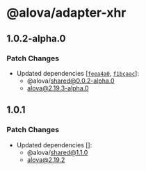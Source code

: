 # @alova/adapter-xhr

## 1.0.2-alpha.0

### Patch Changes

- Updated dependencies [[`feea4a0`](https://github.com/alovajs/alova/commit/feea4a00131787ae9f541fee74b35dba507c0fa8), [`f1bcaac`](https://github.com/alovajs/alova/commit/f1bcaac1ad84448887429259b0928d93262b0df8)]:
  - @alova/shared@0.0.2-alpha.0
  - alova@2.19.3-alpha.0

## 1.0.1

### Patch Changes

- Updated dependencies []:
  - @alova/shared@1.1.0
  - alova@2.19.2
